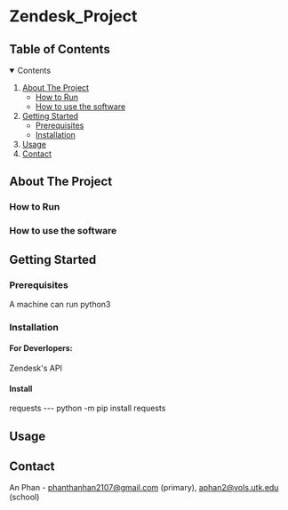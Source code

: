 # Zendesk_Project
<!-- TABLE OF CONTENTS -->
## Table of Contents
<details open="open">
  <summary>Contents</summary>
  <ol>
    <li>
      <a href="#about-the-project">About The Project</a>
      <ul>
        <li><a href=#how-to-run>How to Run</a></li>
        <li><a href=#how-to-use-the-software>How to use the software</a></li>
      </ul>
    </li>
    <li>
      <a href="#getting-started">Getting Started</a>
      <ul>
        <li><a href="#prerequisites">Prerequisites</a></li>
        <li><a href="#installation">Installation</a></li>
      </ul>
    </li>
    <li>
      <a href="#usage">Usage</a>
      <ul>
      </ul>
    </li>
    <li><a href="#contact">Contact</a></li>
  </ol>
</details>



## About The Project


### How to Run



### How to use the software


<!-- GETTING STARTED -->
## Getting Started

### Prerequisites
A machine can run python3

### Installation

#### For Deverlopers:
   Zendesk's API 


#### Install 
  requests --- python -m pip install requests
  


## Usage


## Contact
An Phan - phanthanhan2107@gmail.com (primary), aphan2@vols.utk.edu (school)




